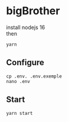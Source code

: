 # bigBrother
install nodejs 16 <br />
then 
```
yarn 
```
## Configure 
```
cp .env. .env.exemple 
nano .env 
```
## Start 
```
yarn start 
```


